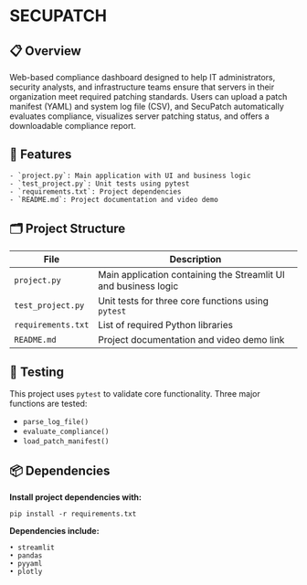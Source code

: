 # SECUPATCH

## 📋 Overview
Web-based compliance dashboard designed to help IT administrators, security analysts, and infrastructure teams ensure that servers in their organization meet required patching standards. Users can upload a patch manifest (YAML) and system log file (CSV), and SecuPatch automatically evaluates compliance, visualizes server patching status, and offers a downloadable compliance report.

## 🚀 Features
    - `project.py`: Main application with UI and business logic
    - `test_project.py`: Unit tests using pytest
    - `requirements.txt`: Project dependencies
    - `README.md`: Project documentation and video demo

## 🗂️ Project Structure
| File               | Description                                 |
|--------------------|---------------------------------------------|
| `project.py`        | Main application containing the Streamlit UI and business logic |
| `test_project.py`   | Unit tests for three core functions using `pytest` |
| `requirements.txt`  | List of required Python libraries |
| `README.md`         | Project documentation and video demo link |

## 🧪 Testing
This project uses `pytest` to validate core functionality. Three major functions are tested:

- `parse_log_file()`
- `evaluate_compliance()`
- `load_patch_manifest()`

## 📦 Dependencies
<b>Install project dependencies with:</b>

    pip install -r requirements.txt

<b>Dependencies include:</b>

    • streamlit
    • pandas
    • pyyaml
    • plotly
